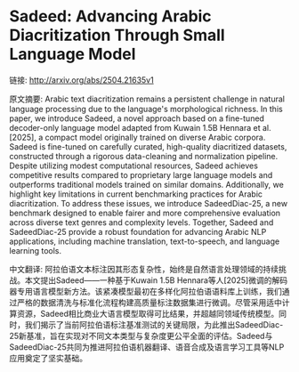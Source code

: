 # Sadeed: Advancing Arabic Diacritization Through Small Language Model

链接: http://arxiv.org/abs/2504.21635v1

原文摘要:
Arabic text diacritization remains a persistent challenge in natural language
processing due to the language's morphological richness. In this paper, we
introduce Sadeed, a novel approach based on a fine-tuned decoder-only language
model adapted from Kuwain 1.5B Hennara et al. [2025], a compact model
originally trained on diverse Arabic corpora. Sadeed is fine-tuned on carefully
curated, high-quality diacritized datasets, constructed through a rigorous
data-cleaning and normalization pipeline. Despite utilizing modest
computational resources, Sadeed achieves competitive results compared to
proprietary large language models and outperforms traditional models trained on
similar domains. Additionally, we highlight key limitations in current
benchmarking practices for Arabic diacritization. To address these issues, we
introduce SadeedDiac-25, a new benchmark designed to enable fairer and more
comprehensive evaluation across diverse text genres and complexity levels.
Together, Sadeed and SadeedDiac-25 provide a robust foundation for advancing
Arabic NLP applications, including machine translation, text-to-speech, and
language learning tools.

中文翻译:
阿拉伯语文本标注因其形态复杂性，始终是自然语言处理领域的持续挑战。本文提出Sadeed——一种基于Kuwain 1.5B Hennara等人[2025]微调的解码器专用语言模型新方法。该紧凑模型最初在多样化阿拉伯语语料库上训练，我们通过严格的数据清洗与标准化流程构建高质量标注数据集进行微调。尽管采用适中计算资源，Sadeed相比商业大语言模型取得可比结果，并超越同领域传统模型。同时，我们揭示了当前阿拉伯语标注基准测试的关键局限，为此推出SadeedDiac-25新基准，旨在实现对不同文本类型与复杂度更公平全面的评估。Sadeed与SadeedDiac-25共同为推进阿拉伯语机器翻译、语音合成及语言学习工具等NLP应用奠定了坚实基础。
